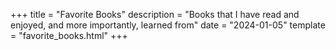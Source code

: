 +++
title = "Favorite Books"
description = "Books that I have read and enjoyed, and more importantly, learned from"
date = "2024-01-05"
template = "favorite_books.html"
+++
